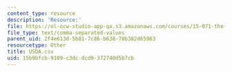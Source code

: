 ```yaml
---
content_type: resource
description: 'Resource:'
file: https://ol-ocw-studio-app-qa.s3.amazonaws.com/courses/15-071-the-analytics-edge-spring-2017/15b9bfcb9109c3dcdcd9372740d5b7cb_USDA.csv
file_type: text/comma-separated-values
parent_uid: 2f4e613d-5b81-7c86-b638-78b382d65963
resourcetype: Other
title: USDA.csv
uid: 15b9bfcb-9109-c3dc-dcd9-372740d5b7cb
---
```

